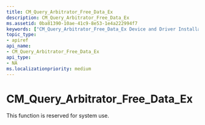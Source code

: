 ```yaml
---
title: CM_Query_Arbitrator_Free_Data_Ex
description: CM_Query_Arbitrator_Free_Data_Ex
ms.assetid: 0ba81390-10ae-41c9-8e53-1e4a222994f7
keywords: ["CM_Query_Arbitrator_Free_Data_Ex Device and Driver Installation"]
topic_type:
- apiref
api_name:
- CM_Query_Arbitrator_Free_Data_Ex
api_type:
- NA
ms.localizationpriority: medium
---
```


# CM_Query_Arbitrator_Free_Data_Ex

This function is reserved for system use.
